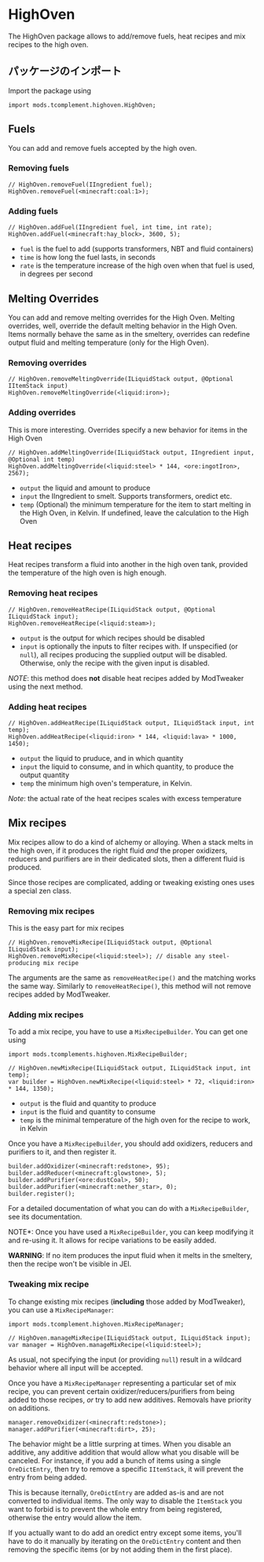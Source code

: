 # HighOven

The HighOven package allows to add/remove fuels, heat recipes and mix recipes to the high oven.

## パッケージのインポート

Import the package using

    import mods.tcomplement.highoven.HighOven;
    

## Fuels

You can add and remove fuels accepted by the high oven.

### Removing fuels

    // HighOven.removeFuel(IIngredient fuel);
    HighOven.removeFuel(<minecraft:coal:1>);
    

### Adding fuels

    // HighOven.addFuel(IIngredient fuel, int time, int rate);
    HighOven.addFuel(<minecraft:hay_block>, 3600, 5);
    

+ `fuel` is the fuel to add (supports transformers, NBT and fluid containers)
+ `time` is how long the fuel lasts, in seconds
+ `rate` is the temperature increase of the high oven when that fuel is used, in degrees per second

## Melting Overrides

You can add and remove melting overrides for the High Oven. Melting overrides, well, override the default melting behavior in the High Oven. Items normally behave the same as in the smeltery, overrides can redefine output fluid and melting temperature (only for the High Oven).

### Removing overrides

    // HighOven.removeMeltingOverride(ILiquidStack output, @Optional IItemStack input)
    HighOven.removeMeltingOverride(<liquid:iron>);
    

### Adding overrides

This is more interesting. Overrides specify a new behavior for items in the High Oven

    // HighOven.addMeltingOverride(ILiquidStack output, IIngredient input, @Optional int temp)
    HighOven.addMeltingOverride(<liquid:steel> * 144, <ore:ingotIron>, 2567);
    

+ `output` the liquid and amount to produce
+ `input` the IIngredient to smelt. Supports transformers, oredict etc.
+ `temp` (Optional) the minimum temperature for the item to start melting in the High Oven, in Kelvin. If undefined, leave the calculation to the High Oven

## Heat recipes

Heat recipes transform a fluid into another in the high oven tank, provided the temperature of the high oven is high enough.

### Removing heat recipes

    // HighOven.removeHeatRecipe(ILiquidStack output, @Optional ILiquidStack input);
    HighOven.removeHeatRecipe(<liquid:steam>);
    

+ `output` is the output for which recipes should be disabled
+ `input` is optionally the inputs to filter recipes with. If unspecified (or `null`), all recipes producing the supplied output will be disabled. Otherwise, only the recipe with the given input is disabled.

*NOTE*: this method does **not** disable heat recipes added by ModTweaker using the next method.

### Adding heat recipes

    // HighOven.addHeatRecipe(ILiquidStack output, ILiquidStack input, int temp);
    HighOven.addHeatRecipe(<liquid:iron> * 144, <liquid:lava> * 1000, 1450);
    

+ `output` the liquid to pruduce, and in which quantity
+ `input` the liquid to consume, and in which quantity, to produce the output quantity
+ `temp` the minimum high oven's temperature, in Kelvin.

*Note*: the actual rate of the heat recipes scales with excess temperature

## Mix recipes

Mix recipes allow to do a kind of alchemy or alloying. When a stack melts in the high oven, if it produces the right fluid *and* the proper oxidizers, reducers and purifiers are in their dedicated slots, then a different fluid is produced.

Since those recipes are complicated, adding or tweaking existing ones uses a special zen class.

### Removing mix recipes

This is the easy part for mix recipes

    // HighOven.removeMixRecipe(ILiquidStack output, @Optional ILiquidStack input);
    HighOven.removeMixRecipe(<liquid:steel>); // disable any steel-producing mix recipe
    

The arguments are the same as `removeHeatRecipe()` and the matching works the same way. Similarly to `removeHeatRecipe()`, this method will not remove recipes added by ModTweaker.

### Adding mix recipes

To add a mix recipe, you have to use a `MixRecipeBuilder`. You can get one using

    import mods.tcomplements.highoven.MixRecipeBuilder;
    
    // HighOven.newMixRecipe(ILiquidStack output, ILiquidStack input, int temp);
    var builder = HighOven.newMixRecipe(<liquid:steel> * 72, <liquid:iron> * 144, 1350);
    

+ `output` is the fluid and quantity to produce
+ `input` is the fluid and quantity to consume
+ `temp` is the minimal temperature of the high oven for the recipe to work, in Kelvin

Once you have a `MixRecipeBuilder`, you should add oxidizers, reducers and purifiers to it, and then register it.

    builder.addOxidizer(<minecraft:redstone>, 95);
    builder.addReducer(<minecraft:glowstone>, 5);
    builder.addPurifier(<ore:dustCoal>, 50);
    builder.addPurifier(<minecraft:nether_star>, 0);
    builder.register();
    

For a detailed documentation of what you can do with a `MixRecipeBuilder`, see its documentation.

NOTE*: Once you have used a `MixRecipeBuilder`, you can keep modifying it and re-using it. It allows for recipe variations to be easily added.

**WARNING**: If no item produces the input fluid when it melts in the smeltery, then the recipe won't be visible in JEI.

### Tweaking mix recipe

To change existing mix recipes (**including** those added by ModTweaker), you can use a `MixRecipeManager`:

    import mods.tcomplement.highoven.MixRecipeManager;
    
    // HighOven.manageMixRecipe(ILiquidStack output, ILiquidStack input);
    var manager = HighOven.manageMixRecipe(<liquid:steel>);
    

As usual, not specifying the input (or providing `null`) result in a wildcard behavior where all input will be accepted.

Once you have a `MixRecipeManager` representing a particular set of mix recipe, you can prevent certain oxidizer/reducers/purifiers from being added to those recipes, *or* try to add new additives. Removals have priority on additions.

    manager.removeOxidizer(<minecraft:redstone>);
    manager.addPurifier(<minecraft:dirt>, 25);
    

The behavior might be a little surpring at times. When you disable an additive, any additive addition that would allow what you disable will be canceled. For instance, if you add a bunch of items using a single `OreDictEntry`, then try to remove a specific `IItemStack`, it will prevent the entry from being added.

This is because iternally, `OreDictEntry` are added as-is and are not converted to individual items. The only way to disable the `ItemStack` you want to forbid is to prevent the whole entry from being registered, otherwise the entry would allow the item.

If you actually want to do add an oredict entry except some items, you'll have to do it manually by iterating on the `OreDictEntry` content and then removing the specific items (or by not adding them in the first place).